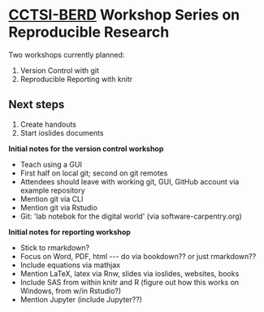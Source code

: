 # [CCTSI-BERD](http://www.ucdenver.edu/research/CCTSI/programs-services/berd/Pages/default.aspx) Workshop Series on Reproducible Research 

Two workshops currently planned:

1. Version Control with git
2. Reproducible Reporting with knitr


## Next steps

1. Create handouts 
1. Start ioslides documents
 

**Initial notes for the version control workshop**
- Teach using a GUI
- First half on local git; second on git remotes
- Attendees should leave with working git, GUI, GitHub account via example repository
- Mention git via CLI
- Mention git via Rstudio
- Git: 'lab notebok for the digital world' (via software-carpentry.org)

**Initial notes for reporting workshop**
- Stick to rmarkdown? 
- Focus on Word, PDF, html  --- do via bookdown?? or just rmarkdown??
- Include equations via mathjax
- Mention LaTeX, latex via Rnw, slides via ioslides, websites, books 
- Include SAS from within knitr and R (figure out how this works on Windows, from w/in Rstudio?)
- Mention Jupyter (include Jupyter??)


